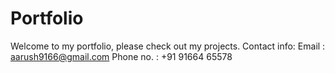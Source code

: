 # Portfolio
Welcome to my portfolio, please check out my projects.
Contact info:
Email : aarush9166@gmail.com
Phone no. : +91 91664 65578
